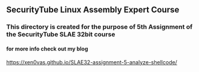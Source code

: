 ## SecurityTube Linux Assembly Expert Course

### This directory is created for the purpose of 5th Assignment of the SecurityTube SLAE 32bit course

#### for more info check out my blog 


https://xen0vas.github.io/SLAE32-assignment-5-analyze-shellcode/
